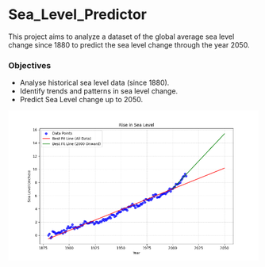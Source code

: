 # Sea_Level_Predictor
This project aims to analyze a dataset of the global average sea level change since 1880 to predict the sea level change through the year 2050.

### Objectives
- Analyse historical sea level data (since 1880).
- Identify trends and patterns in sea level change.
- Predict Sea Level change up to 2050.

![Sea Level Plot](https://github.com/SmithSteven22/Sea_Level_Predictor/blob/main/sea_level_plot.png)
